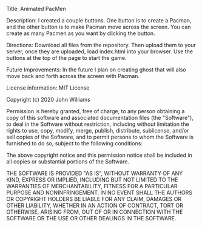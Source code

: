 Title: Animated PacMen

Description: I created a couple buttons. One button is to create a Pacman, and the other button is to make Pacman move across the screen. You can create as many Pacmen as you want by clicking the button.

Directions: Download all files from the repository. Then upload them to your server, once they are uploaded, load index.html into your browser. Use the buttons at the top of the page to start the game.

Future Improvements: In the future I plan on creating ghost that will also move back and forth across the screen with Pacman.

License information: MIT License

Copyright (c) 2020 John Williams

Permission is hereby granted, free of charge, to any person obtaining a copy
of this software and associated documentation files (the "Software"), to deal
in the Software without restriction, including without limitation the rights
to use, copy, modify, merge, publish, distribute, sublicense, and/or sell
copies of the Software, and to permit persons to whom the Software is
furnished to do so, subject to the following conditions:

The above copyright notice and this permission notice shall be included in all
copies or substantial portions of the Software.

THE SOFTWARE IS PROVIDED "AS IS", WITHOUT WARRANTY OF ANY KIND, EXPRESS OR
IMPLIED, INCLUDING BUT NOT LIMITED TO THE WARRANTIES OF MERCHANTABILITY,
FITNESS FOR A PARTICULAR PURPOSE AND NONINFRINGEMENT. IN NO EVENT SHALL THE
AUTHORS OR COPYRIGHT HOLDERS BE LIABLE FOR ANY CLAIM, DAMAGES OR OTHER
LIABILITY, WHETHER IN AN ACTION OF CONTRACT, TORT OR OTHERWISE, ARISING FROM,
OUT OF OR IN CONNECTION WITH THE SOFTWARE OR THE USE OR OTHER DEALINGS IN THE
SOFTWARE.
